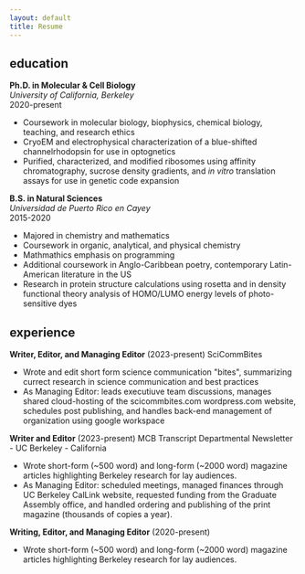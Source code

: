 ```yaml
---
layout: default
title: Resume
---
```


## education

**Ph.D. in Molecular & Cell Biology**  
_University of California, Berkeley_  
2020-present

- Coursework in molecular biology, biophysics, chemical biology, teaching, and research ethics  
- CryoEM and electrophysical characterization of a blue-shifted channelrhodopsin for use in optognetics  
- Purified, characterized, and modified ribosomes using affinity chromatography, sucrose density gradients, and _in vitro_ translation assays for use in genetic code expansion

**B.S. in Natural Sciences**  
_Universidad de Puerto Rico en Cayey_  
2015-2020  

- Majored in chemistry and mathematics
- Coursework in organic, analytical, and physical chemistry
- Mathmathics emphasis on programming
- Additional coursework in Anglo-Caribbean poetry, contemporary Latin-American literature in the US
- Research in protein structure calculations using rosetta and in density functional theory analysis of HOMO/LUMO energy levels of photo-sensitive dyes

## experience

**Writer, Editor, and Managing Editor**
(2023-present)
SciCommBites

- Wrote and edit short form science communication "bites", summarizing currect research in science communication and best practices  
- As Managing Editor: leads executiuve team discussions, manages shared cloud-hosting of the scicommbites.com wordpress.com website, schedules post publishing, and handles back-end management of organization using google workspace

**Writer and Editor**
(2023-present)
MCB Transcript Departmental Newsletter - UC Berkeley - California

- Wrote short-form (~500 word) and long-form (~2000 word) magazine articles highlighting Berkeley research for lay audiences.  
- As Managing Editor: scheduled meetings, managed finances through UC Berkeley CalLink website, requested funding from the Graduate Assembly office, and handled ordering and publishing of the print magazine (thousands of copies a year).

**Writing, Editor, and Managing Editor**
(2020-present)

- Wrote short-form (~500 word) and long-form (~2000 word) magazine articles highlighting Berkeley research for lay audiences.  
